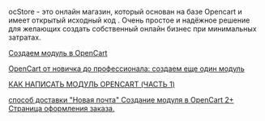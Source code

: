 ocStore - это онлайн магазин, 
который основан на базе Opencart и 
имеет открытый исходный код . 
Очень простое и надёжное решение для желающих создать 
собственный онлайн бизнес при минимальных затратах.

[Создаем модуль в OpenCart](http://s-engineer.ru/sozdaem-modul-v-opencart/)

[OpenCart от новичка до профессионала: создаем еще один модуль](https://webformyself.com/opencart-ot-novichka-do-professionala-sozdaem-eshhe-odin-modul/)

[КАК НАПИСАТЬ МОДУЛЬ OPENCART (ЧАСТЬ 1)](https://web-porosya.com/kak-napisat-modul-opencart-chast-1/)

[способ доставки "Новая почта" Создание модуля в OpenСart 2+ Страница оформления заказа.](https://klisl.com/oc_ksl_shipping.html)